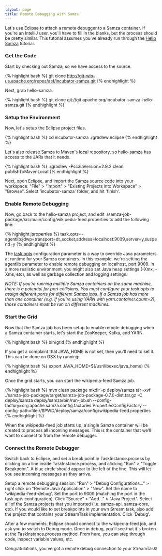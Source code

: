 ```yaml
---
layout: page
title: Remote Debugging with Samza
---
```

<!--
   Licensed to the Apache Software Foundation (ASF) under one or more
   contributor license agreements.  See the NOTICE file distributed with
   this work for additional information regarding copyright ownership.
   The ASF licenses this file to You under the Apache License, Version 2.0
   (the "License"); you may not use this file except in compliance with
   the License.  You may obtain a copy of the License at

       http://www.apache.org/licenses/LICENSE-2.0

   Unless required by applicable law or agreed to in writing, software
   distributed under the License is distributed on an "AS IS" BASIS,
   WITHOUT WARRANTIES OR CONDITIONS OF ANY KIND, either express or implied.
   See the License for the specific language governing permissions and
   limitations under the License.
-->

Let's use Eclipse to attach a remote debugger to a Samza container. If you're an IntelliJ user, you'll have to fill in the blanks, but the process should be pretty similar. This tutorial assumes you've already run through the [Hello Samza](../../../startup/hello-samza/{{site.version}}/) tutorial.

### Get the Code

Start by checking out Samza, so we have access to the source.

{% highlight bash %}
git clone http://git-wip-us.apache.org/repos/asf/incubator-samza.git
{% endhighlight %}

Next, grab hello-samza.

{% highlight bash %}
git clone git://git.apache.org/incubator-samza-hello-samza.git
{% endhighlight %}

### Setup the Environment

Now, let's setup the Eclipse project files.

{% highlight bash %}
cd incubator-samza
./gradlew eclipse
{% endhighlight %}

Let's also release Samza to Maven's local repository, so hello-samza has access to the JARs that it needs.

{% highlight bash %}
./gradlew -PscalaVersion=2.9.2 clean publishToMavenLocal
{% endhighlight %}

Next, open Eclipse, and import the Samza source code into your workspace: "File" &gt; "Import" &gt; "Existing Projects into Workspace" &gt; "Browse". Select 'incubator-samza' folder, and hit 'finish'.

### Enable Remote Debugging

Now, go back to the hello-samza project, and edit ./samza-job-package/src/main/config/wikipedia-feed.properties to add the following line:

{% highlight jproperties %}
task.opts=-agentlib:jdwp=transport=dt_socket,address=localhost:9009,server=y,suspend=y
{% endhighlight %}

The [task.opts](../../documentation/{{site.version}}/jobs/configuration-table.html) configuration parameter is a way to override Java parameters at runtime for your Samza containers. In this example, we're setting the agentlib parameter to enable remote debugging on localhost, port 9009. In a more realistic environment, you might also set Java heap settings (-Xmx, -Xms, etc), as well as garbage collection and logging settings.

*NOTE: If you're running multiple Samza containers on the same machine, there is a potential for port collisions. You must configure your task.opts to assign different ports for different Samza jobs. If a Samza job has more than one container (e.g. if you're using YARN with yarn.container.count=2), those containers must be run on different machines.*

### Start the Grid

Now that the Samza job has been setup to enable remote debugging when a Samza container starts, let's start the ZooKeeper, Kafka, and YARN.

{% highlight bash %}
bin/grid
{% endhighlight %}

If you get a complaint that JAVA_HOME is not set, then you'll need to set it. This can be done on OSX by running:

{% highlight bash %}
export JAVA_HOME=$(/usr/libexec/java_home)
{% endhighlight %}

Once the grid starts, you can start the wikipedia-feed Samza job.

{% highlight bash %}
mvn clean package
mkdir -p deploy/samza
tar -xvf ./samza-job-package/target/samza-job-package-0.7.0-dist.tar.gz -C deploy/samza
deploy/samza/bin/run-job.sh --config-factory=org.apache.samza.config.factories.PropertiesConfigFactory --config-path=file://$PWD/deploy/samza/config/wikipedia-feed.properties
{% endhighlight %}

When the wikipedia-feed job starts up, a single Samza container will be created to process all incoming messages. This is the container that we'll want to connect to from the remote debugger.

### Connect the Remote Debugger

Switch back to Eclipse, and set a break point in TaskInstance.process by clicking on a line inside TaskInstance.process, and clicking "Run" &gt; "Toggle Breakpoint". A blue circle should appear to the left of the line. This will let you see incoming messages as they arrive.

Setup a remote debugging session: "Run" &gt; "Debug Configurations..." &gt; right click on "Remote Java Application" &gt; "New". Set the name to 'wikipedia-feed-debug'. Set the port to 9009 (matching the port in the task.opts configuration). Click "Source" &gt; "Add..." &gt; "Java Project". Select all of the Samza projects that you imported (i.e. samza-api, samza-core, etc). If you would like to set breakpoints in your own Stream task, also add the project that contains your StreamTask implementation. Click 'Debug'.

After a few moments, Eclipse should connect to the wikipedia-feed job, and ask you to switch to Debug mode. Once in debug, you'll see that it's broken at the TaskInstance.process method. From here, you can step through code, inspect variable values, etc.

Congratulations, you've got a remote debug connection to your StreamTask!

